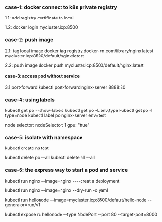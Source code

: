 ### case-1:  docker connect to k8s private registry

1.1:  add registry certificate to local 

1.2:   docker login mycluster.icp:8500

### case-2: push image

2.1:  tag local image
docker tag registry.docker-cn.com/library/nginx:latest mycluster.icp:8500/default/nginx:latest

2.2:  push image
docker push mycluster.icp:8500/default/nginx:latest

#### case-3: access pod without service

3.1 port-forward
kubectl port-forward nginx-server 8888:80

### case-4: using labels
kubectl get po --show-labels
kubectl get po -L env,type
kubectl get po -l type=node
kubectl label po nginx-server env=test

node selector:
  nodeSelector:               1
    gpu: "true"

### case-5: isolate with namespace

kubectl create ns test

kubectl delete po --all
kubectl delete all --all

### case-6: the express way to start a pod and service

kubectl run nginx --image=nginx     ----creat a deployment

kubectl run nginx --image=nginx --dry-run -o yaml

kubectl run hellonode --image=mycluster.icp:8500/default/hello-node --generator=run/v1

kubectl expose rc hellonode --type NodePort --port 80 --target-port=8000